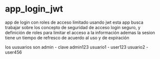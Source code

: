 # app_login_jwt
app de login con roles de acceso limitado usando jwt
esta app busca trabajar sobre los concepto de seguridad de acceso
login seguro, y definición de roles para limitar el acceso a la información 
ademas la sesion tiene un tiempo de refresco de acuerdo al uso y de expiración

los uusuarios son 
admin - clave admin123
usuario1 - user123
usuario2 - user456


